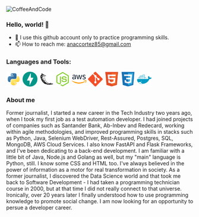 ![CoffeeAndCode](https://i.imgur.com/tDsRQzJ.jpeg)

### Hello, world! 👋
- :notebook: I use this github account only to practice programming skills.
- :mailbox: How to reach me: anaccortez85@gmail.com

<h3 align="left">Languages and Tools:</h3>
<p align="left"> 
<img src="https://github.com/devicons/devicon/blob/master/icons/python/python-original.svg" alt="python" width="40" height="40"/>
<img src="https://github.com/devicons/devicon/blob/master/icons/fastapi/fastapi-original.svg" alt="fastapi" width="40" height="40"/>
<img src="https://github.com/devicons/devicon/blob/master/icons/flask/flask-original.svg" alt="flask" width="40" height="40"/>
<img src="https://github.com/devicons/devicon/blob/master/icons/nodejs/nodejs-plain.svg" alt="nodejs" width="40" height="40"/>
<img src="https://github.com/devicons/devicon/blob/master/icons/amazonwebservices/amazonwebservices-original-wordmark.svg" alt="aws" width="40" height="40"/>
<img src="https://github.com/devicons/devicon/blob/master/icons/git/git-original.svg" alt="git" width="40" height="40"/>
<img src="https://github.com/devicons/devicon/blob/master/icons/html5/html5-original.svg" alt="html" width="40" height="40"/>
<img src="https://github.com/devicons/devicon/blob/master/icons/css3/css3-original.svg" alt="css" width="40" height="40"/>
<img src="https://github.com/devicons/devicon/blob/master/icons/docker/docker-plain.svg" alt="docker" width="40" height="40"/>
</p>

### About me
Former journalist, I started a new career in the Tech Industry two years ago, when I took my first job as a test automation developer. I had joined projects of companies such as Santander Bank, Ab-Inbev and Redecard, working within agile methodologies, and improved programming skills in stacks such as Python, Java, Selenium WebDriver, Rest-Assured, Postgres, SQL, MongoDB, AWS Cloud Services. I also know FastAPI and Flask Frameworks, and I've been dedicating to a back-end development.
I am familiar with a little bit of Java, Node.js and Golang as well, but my "main" language is Python, still. I know some CSS and HTML too.
I've always believed in the power of information as a motor for real transformation in society. As a former journalist, I discovered the Data Science world and that took me back to Software Development - I had taken a programming technician course in 2000, but at that time I did not really connect to that universe. Ironically, over 20 years later I finally understood how to use programming knowledge to promote social change. I am now looking for an opportunity to persue a developer career.
